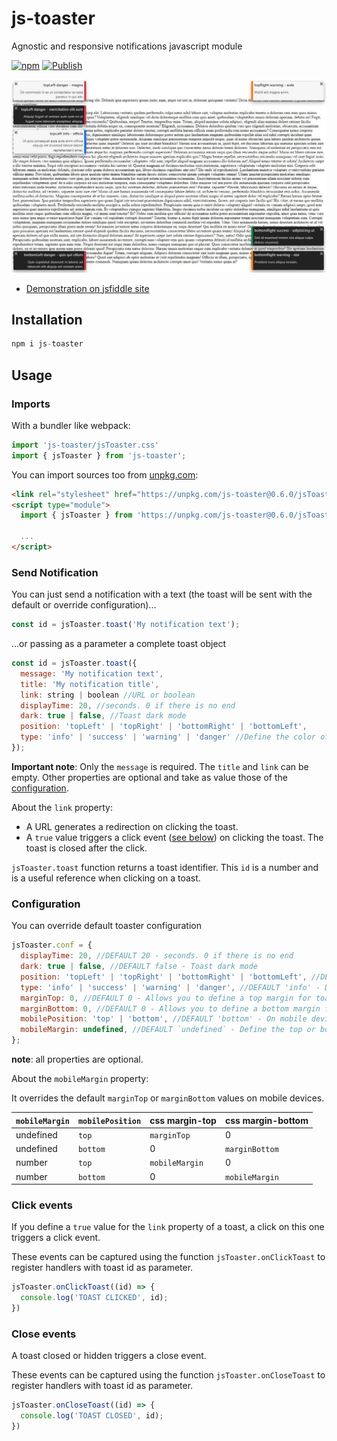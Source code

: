 # js-toaster

Agnostic and responsive notifications javascript module

[![npm](https://img.shields.io/npm/v/js-toaster.svg)](http://npm.im/test-vite-vite)
[![Publish](https://github.com/vnabet/js-toaster/actions/workflows/publish.yml/badge.svg)](https://github.com/vnabet/js-toaster/actions/workflows/publish.yml)

![](./screenshot.jpg)

- [Demonstration on jsfiddle site](https://jsfiddle.net/vnabet/owvh2c84/76/show)

## Installation

```js
npm i js-toaster
```

## Usage

### Imports

With a bundler like webpack:
```js
import 'js-toaster/jsToaster.css'
import { jsToaster } from 'js-toaster';
```

You can import sources too from [unpkg.com](https://unpkg.com/browse/js-toaster/):
```html
<link rel="stylesheet" href="https://unpkg.com/js-toaster@0.6.0/jsToaster.css">
<script type="module">
  import { jsToaster } from 'https://unpkg.com/js-toaster@0.6.0/jsToaster.min.js';

  ...
</script>
```

### Send Notification

You can just send a notification with a text (the toast will be sent with the default or override configuration)...
```js
const id = jsToaster.toast('My notification text');
```

...or passing as a parameter a complete toast object
```js
const id = jsToaster.toast({
  message: 'My notification text',
  title: 'My notification title',
  link: string | boolean //URL or boolean
  displayTime: 20, //seconds. 0 if there is no end
  dark: true | false, //Toast dark mode
  position: 'topLeft' | 'topRight' | 'bottomRight' | 'bottomLeft',
  type: 'info' | 'success' | 'warning' | 'danger' //Define the color of the toast
});
```
**Important note**: Only the `message` is required. The `title` and `link` can be empty. Other properties are optional and take as value those of the [configuration](#configuration).

About the `link` property:
 - A URL generates a redirection on clicking the toast.
 - A `true` value triggers a click event ([see below](#click-events)) on clicking the toast. The toast is closed after the click.

`jsToaster.toast` function returns a toast identifier. This `id` is a number and is a useful reference when clicking on a toast.

### Configuration

You can override default toaster configuration
```js
jsToaster.conf = {
  displayTime: 20, //DEFAULT 20 - seconds. 0 if there is no end
  dark: true | false, //DEFAULT false - Toast dark mode
  position: 'topLeft' | 'topRight' | 'bottomRight' | 'bottomLeft', //DEFAULT 'topRight'
  type: 'info' | 'success' | 'warning' | 'danger', //DEFAULT 'info' - Define the color of the toast
  marginTop: 0, //DEFAULT 0 - Allows you to define a top margin for toasts displayed in 'topLeft' and 'topRight' positions
  marginBottom: 0, //DEFAULT 0 - Allows you to define a bottom margin for toasts displayed in 'bottomLeft' and 'bottomRight' positions
  mobilePosition: 'top' | 'bottom', //DEFAULT 'bottom' - On mobile devices, all toasts are stacked at the top or bottom
  mobileMargin: undefined, //DEFAULT `undefined` - Define the top or bottom margin on mobile devices 
};
```
**note**: all properties are optional.

About the `mobileMargin` property:

It overrides the default `marginTop` or `marginBottom` values on mobile devices.

| `mobileMargin`| `mobilePosition`| css margin-top  | css margin-bottom |
|:--------------|-----------------|-----------------|-------------------|
| undefined     | `top`           | `marginTop`     | 0                 |
| undefined     | `bottom`        | 0               | `marginBottom`    |
| number        | `top`           | `mobileMargin`  | 0                 |
| number        | `bottom`        | 0               | `mobileMargin`    |

### Click events

If you define a `true` value for the `link` property of a toast, a click on this one triggers a click event.

These events can be captured using the function `jsToaster.onClickToast` to register handlers with toast id as parameter.

```js
jsToaster.onClickToast((id) => {
  console.log('TOAST CLICKED', id);
})
```

### Close events

A toast closed or hidden triggers a close event.

These events can be captured using the function `jsToaster.onCloseToast` to register handlers with toast id as parameter.

```js
jsToaster.onCloseToast((id) => {
  console.log('TOAST CLOSED', id);
})
```
